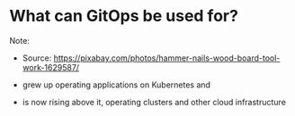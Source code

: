 <!-- .slide: data-background-image="images/hammer-nails.jpg"  -->
<br/>
<br/>
<br/>
<br/>

# What can GitOps be used for?

Note:
* Source: https://pixabay.com/photos/hammer-nails-wood-board-tool-work-1629587/





* grew up operating applications on Kubernetes and
* is now rising above it, operating clusters and other cloud infrastructure